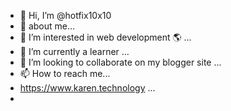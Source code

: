 - 👋 Hi, I’m @hotfix10x10
- 🤔 about me...
- 👀 I’m interested in web development 🌎 ...
- 🌱 I’m currently a learner  ...
- 💞️ I’m looking to collaborate on my blogger site ...
- 📫 How to reach me...
- https://www.karen.technology ...
- 

<!---
hotfix10x10 is a ✨ special ✨ repository because its `README.md` (this file) appears on your GitHub profile.
You can click the Preview link to take a look at your changes.
--->
